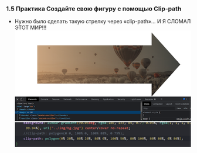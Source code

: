 ### **1.5 Практика Создайте свою фигуру с помощью Clip-path**

- Нужно было сделать такую стрелку через «clip-path»… И Я СЛОМАЛ ЭТОТ МИР!!!
![](_png/Pasted%20image%2020220908084903.png)![](_png/Pasted%20image%2020220908084910.png)